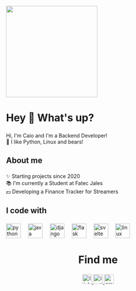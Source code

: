 <br clear="both">

<div align="left">
  <img height="250" src="https://i.imgflip.com/522y4f.jpg"  />
</div>

###

<h1 align="left">Hey 👋 What's up?</h1>

###

<p align="left">Hi, I'm Caio and I'm a Backend Developer!<br>🐻 I like Python, Linux and bears!</p>

###

<h2 align="left">About me</h2>

###

<p align="left">✨ Starting projects since 2020<br>📚 I'm currently a Student at Fatec Jales<br>💵 Developing a Finance Tracker for Streamers</p>

###

<h2 align="left">I code with</h2>

###

<div align="left">
  <img src="https://skillicons.dev/icons?i=py" height="40" alt="python logo"  />
  <img width="12" />
  <img src="https://skillicons.dev/icons?i=java" height="40" alt="java logo"  />
  <img width="12" />
  <img src="https://skillicons.dev/icons?i=django" height="40" alt="django logo"  />
  <img width="12" />
  <img src="https://skillicons.dev/icons?i=flask" height="40" alt="flask logo"  />
  <img width="12" />
  <img src="https://skillicons.dev/icons?i=svelte" height="40" alt="svelte logo"  />
  <img width="12" />
  <img src="https://skillicons.dev/icons?i=linux" height="40" alt="linux logo"  />
</div>

###

<h1 align="center">Find me</h1>

###

<div align="center">
  <a href="https://www.linkedin.com/in/caiopereira-source/" target="_blank">
    <img src="https://img.shields.io/static/v1?message=LinkedIn&logo=linkedin&label=&color=0077B5&logoColor=white&labelColor=&style=for-the-badge" height="26" alt="linkedin logo"  />
  </a>
  <a href="https://instagram.com/__caio__.py/" target="_blank">
    <img src="https://img.shields.io/static/v1?message=Instagram&logo=instagram&label=&color=E4405F&logoColor=white&labelColor=&style=for-the-badge" height="26" alt="instagram logo"  />
  </a>
  <a href="mailto:caiopereira-source@proton.me" target="_blank">
    <img src="https://img.shields.io/static/v1?message=Protonmail&logo=gmail&label=&color=8a90c7&logoColor=white&labelColor=&style=for-the-badge" height="26" alt="gmail logo"  />
  </a>
</div>

###
